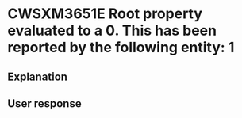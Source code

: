 # CWSXM3651E Root property evaluated to a 0. This has been reported by the following entity: 1

## Explanation

## User response
